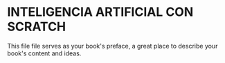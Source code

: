 # INTELIGENCIA ARTIFICIAL CON SCRATCH

This file file serves as your book's preface, a great place to describe your book's content and ideas.

